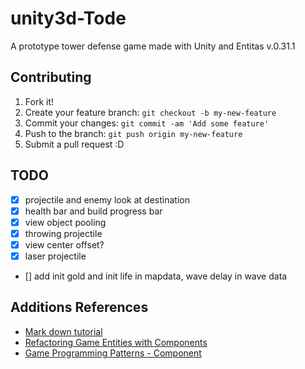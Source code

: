 # unity3d-Tode

A prototype tower defense game made with Unity and Entitas v.0.31.1

## Contributing

1. Fork it!
2. Create your feature branch: `git checkout -b my-new-feature`
3. Commit your changes: `git commit -am 'Add some feature'`
4. Push to the branch: `git push origin my-new-feature`
5. Submit a pull request :D

## TODO
- [x] projectile and enemy look at destination
- [x] health bar and build progress bar
- [x] view object pooling
- [x] throwing projectile
- [x] view center offset?
- [x] laser projectile
- [] add init gold and init life in mapdata, wave delay in wave data

## Additions References
* [Mark down tutorial](http://www.markdowntutorial.com/)
* [Refactoring Game Entities with Components](http://cowboyprogramming.com/2007/01/05/evolve-your-heirachy/)
* [Game Programming Patterns - Component](http://gameprogrammingpatterns.com/component.html)
